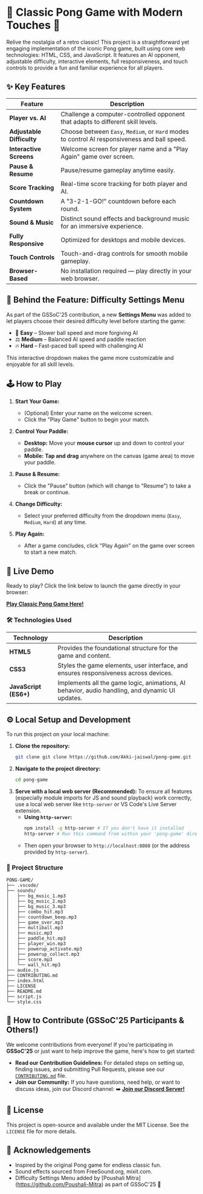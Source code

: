 # 🎾 Classic Pong Game with Modern Touches 🚀

Relive the nostalgia of a retro classic! This project is a straightforward yet engaging implementation of the iconic Pong game, built using core web technologies: HTML, CSS, and JavaScript. It features an AI opponent, adjustable difficulty, interactive elements, full responsiveness, and touch controls to provide a fun and familiar experience for all players.

## ✨ Key Features

| Feature                             | Description                                                                                   |
|-------------------------------------|-----------------------------------------------------------------------------------------------|
| **Player vs. AI**                  | Challenge a computer-controlled opponent that adapts to different skill levels.              |
| **Adjustable Difficulty**          | Choose between `Easy`, `Medium`, or `Hard` modes to control AI responsiveness and ball speed.|
| **Interactive Screens**            | Welcome screen for player name and a "Play Again" game over screen.                         |
| **Pause & Resume**                 | Pause/resume gameplay anytime easily.                                                        |
| **Score Tracking**                 | Real-time score tracking for both player and AI.                                             |
| **Countdown System**               | A "3-2-1-GO!" countdown before each round.                                                    |
| **Sound & Music**                  | Distinct sound effects and background music for an immersive experience.                     |
| **Fully Responsive**               | Optimized for desktops and mobile devices.                                                    |
| **Touch Controls**                 | Touch-and-drag controls for smooth mobile gameplay.                                           |
| **Browser-Based**                  | No installation required — play directly in your web browser.                                |
## 🔧 Behind the Feature: Difficulty Settings Menu

As part of the GSSoC'25 contribution, a new **Settings Menu** was added to let players choose their desired difficulty level before starting the game:

- 🎯 **Easy** – Slower ball speed and more forgiving AI
- ⚖️ **Medium** – Balanced AI speed and paddle reaction
- 🔥 **Hard** – Fast-paced ball speed with challenging AI

This interactive dropdown makes the game more customizable and enjoyable for all skill levels.


## 🕹️ How to Play


1.  **Start Your Game:**
    * (Optional) Enter your name on the welcome screen.
    * Click the "Play Game" button to begin your match.

2.  **Control Your Paddle:**
    * **Desktop:** Move your **mouse cursor** up and down to control your paddle.
    * **Mobile:** **Tap and drag** anywhere on the canvas (game area) to move your paddle.

3.  **Pause & Resume:**
    * Click the "Pause" button (which will change to "Resume") to take a break or continue.

4.  **Change Difficulty:**
    * Select your preferred difficulty from the dropdown menu (`Easy`, `Medium`, `Hard`) at any time.

5.  **Play Again:**
    * After a game concludes, click "Play Again" on the game over screen to start a new match.
  

## 🚀 Live Demo

Ready to play? Click the link below to launch the game directly in your browser:

[**Play Classic Pong Game Here!**](https://Akki-jaiswal.github.io/pong-game/)


### 🛠️ Technologies Used

| Technology          | Description                                                                                      |
|---------------------|--------------------------------------------------------------------------------------------------|
| **HTML5** | Provides the foundational structure for the game and content.                                    |
| **CSS3** | Styles the game elements, user interface, and ensures responsiveness across devices.              |
| **JavaScript (ES6+)** | Implements all the game logic, animations, AI behavior, audio handling, and dynamic UI updates. |


## ⚙️ Local Setup and Development

To run this project on your local machine:

1.  **Clone the repository:**
    ```bash
    git clone git clone https://github.com/Akki-jaiswal/pong-game.git

    ```
2.  **Navigate to the project directory:**
    ```bash
    cd pong-game
    ```
3.  **Serve with a local web server (Recommended):**
    To ensure all features (especially module imports for JS and sound playback) work correctly, use a local web server like `http-server` or VS Code's Live Server extension.
    * **Using `http-server`:**
        ```bash
        npm install -g http-server # If you don't have it installed
        http-server # Run this command from within your 'pong-game' directory
        ```
    * Then open your browser to `http://localhost:8080` (or the address provided by `http-server`).


  ### 📁 Project Structure
```
PONG-GAME/
├── .vscode/
├── sounds/
│   ├── bg_music_1.mp3
│   ├── bg_music_2.mp3
│   ├── bg_music_3.mp3
│   ├── combo_hit.mp3
│   ├── countdown_beep.mp3
│   ├── game_over.mp3
│   ├── multiball.mp3
│   ├── music.mp3
│   ├── paddle_hit.mp3
│   ├── player_win.mp3
│   ├── powerup_activate.mp3
│   ├── powerup_collect.mp3
│   ├── score.mp3
│   └── wall_hit.mp3
├── audio.js
├── CONTRIBUTING.md
├── index.html
├── LICENSE
├── README.md
├── script.js
└── style.css

```
## 🤝 How to Contribute (GSSoC'25 Participants & Others!)

We welcome contributions from everyone! If you're participating in **GSSoC'25** or just want to help improve the game, here's how to get started:

* **Read our Contribution Guidelines:** For detailed steps on setting up, finding issues, and submitting Pull Requests, please see our [`CONTRIBUTING.md`](CONTRIBUTING.md) file.
* **Join our Community:** If you have questions, need help, or want to discuss ideas, join our Discord channel:
    ➡️ **[Join our Discord Server!](https://discord.gg/4m6JuQ8S)**


## 📜 License

This project is open-source and available under the MIT License. See the `LICENSE` file for more details.

## 🙏 Acknowledgements

* Inspired by the original Pong game for endless classic fun.
* Sound effects sourced from FreeSound.org, mixit.com. 
* Difficulty Settings Menu added by [Poushali Mitra] (https://github.com/Poushali-Mitra) as part of GSSoC'25 🚀
